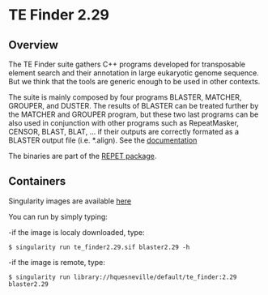 # TE Finder 2.29

## Overview
 The TE Finder suite gathers C++ programs developed for transposable element search and their annotation in 
 large eukaryotic genome sequence. But we think that the tools are generic enough to be used in other contexts.
 
 The suite is mainly composed by four programs BLASTER, MATCHER, GROUPER, and DUSTER. 
 The results of BLASTER can be treated further by the MATCHER and GROUPER program, 
 but these two last programs can be also used in conjunction with other programs such as RepeatMasker, 
 CENSOR, BLAST, BLAT, ... if their outputs are correctly formated as a BLASTER output file (i.e. *.align).
 See the [documentation](Documentation.md)

The binaries are part of the [REPET package](http://urgi.versailles.inra.fr/Tools/REPET).

## Containers
Singularity images are available [here](https://cloud.sylabs.io/library/hquesneville)

You can run by simply typing:

-if the image is localy downloaded, type:

`$ singularity run te_finder2.29.sif blaster2.29 -h`

-if the image is remote, type:

`$ singularity run library://hquesneville/default/te_finder:2.29 blaster2.29`
